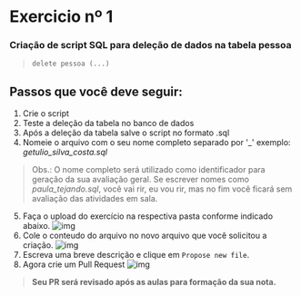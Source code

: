 # Exercicio nº 1

### Criação de script SQL para deleção de dados na tabela **pessoa**
>`delete pessoa (...)`

## Passos que você deve seguir:
1. Crie o script
2. Teste a deleção da tabela no banco de dados
3. Após a deleção da tabela salve o script no formato .sql
4. Nomeie o arquivo com o seu nome completo separado por '_' exemplo: _getulio_silva_costa.sql_
>Obs.: O nome completo será utilizado como identificador para geração da sua avaliação geral. Se escrever nomes como _paula_tejando.sql_, você vai rir, eu vou rir, mas no fim você ficará sem avaliação das atividades em sala.
5. Faça o upload do exercício na respectiva pasta conforme indicado abaixo.
![img](../../../artifacts/upload_ex_1.png)
6. Cole o conteudo do arquivo no novo arquivo que você solicitou a criação.
![img](../../../artifacts/salvando_arquivo_ex_1.png)
7. Escreva uma breve descrição e clique em `Propose new file`.
8. Agora crie um Pull Request
![img](../../../artifacts/create_PR.png)

>**Seu PR será revisado após as aulas para formação da sua nota.**

